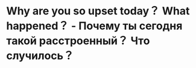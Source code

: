 # Why are you so upset today？ What happened？ - Почему ты сегодня такой расстроенный？ Что случилось？
